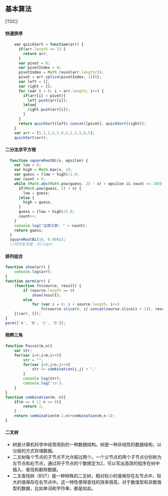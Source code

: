 ## 基本算法

[TOC]

#### 快速排序

```js
    var quickSort = function(arr) {
      if(arr.length <= 1) {
        return arr;
      }
      var pivot = 0;
      var pivotIndex = 0;
      pivotIndex = Math.round(arr.length/2);
      pivot = arr.splice(pivotIndex, 1)[0];
      var left = [];
      var right = [];
      for (var i = 0; i < arr.length; i++) {
        if(arr[i] < pivot){
          left.push(arr[i]);
        }else{
          right.push(arr[i]);
        }
      }
      return quickSort(left).concat([pivot], quickSort(right));
    }
    var arr = [5,1,2,6,5,8,5,2,5,5,8,5];
    quickSort(arr);
```

#### 二分法求平方根
```js
  function squareRootBi(x, epsilon) {
    var low = 0;
    var high = Math.max(x, 1);
    var guess = (low + high)/2.0;
    var count = 0;
    while (Math.abs(Math.pow(guess, 2) - x) > epsilon && count <= 100) {
      if(Math.pow(guess, 2) < x) {
        low = guess;
      }else {
        high = guess;
      }
      guess = (low + high)/2.0;
      count++;
    }
    console.log("运算次数: " + count);
    return guess;
  }
  squareRootBi(10, 0.0001);
  //时间复杂度  O(logn)
```

#### 排列组合
```js  
function show(arr) {  
    console.log(arr);  
}  
function perm(arr) {  
    (function fn(source, result) {  
        if (source.length == 0)  
            show(result);  
        else 
            for (var i = 0; i < source.length; i++)  
                fn(source.slice(0, i).concat(source.slice(i + 1)), result.concat(source[i]));  
    })(arr, []);  
}  
perm(['A', 'B', 'C', 'D']);  
```

#### 杨辉三角
```js
function Pascal(m,n){
    var str;
	for(var i=0;i<m;i++){
        str = "";
        for(var j=0;j<n;j++){
            str += combination(i,j) + ","
        }
        console.log(str);
        console.log('\n');
    }
}
function combination(m, n){
    if(m == 0 || n == 0){
        return 1;
    }
    return combination(m-1,n)+combination(m,n-1);
}
```

#### 二叉树
- 树是计算机科学中经常用到的一种数据结构。树是一种非线性的数据结构，以分层的方式存储数据。
- 二叉树每个节点的子节点不允许超过两个。一个父节点的两个子节点分别称为左节点和右节点，通过将子节点的个数限定为2，可以写出高效的程序在树中插入、查找和删除数据。
- 二叉查找树（BST）是一种特殊的二叉树，相对较小的值保存在左节点中，较大的值保存在右节点中。这一特性使得查找的效率很高，对于数值型和非数值型的数据，比如单词和字符串，都是如此。
```js

```
